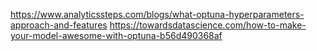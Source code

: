 https://www.analyticssteps.com/blogs/what-optuna-hyperparameters-approach-and-features
https://towardsdatascience.com/how-to-make-your-model-awesome-with-optuna-b56d490368af
